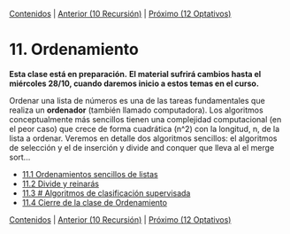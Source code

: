 [Contenidos](../Contenidos.md) \| [Anterior (10 Recursión)](../10_Recursion/00_Resumen.md) \| [Próximo (12 Optativos)](../12_Optativos/00_Resumen.md)

# 11. Ordenamiento
**Esta clase está en preparación.**
**El material sufrirá cambios hasta el miércoles 28/10, cuando daremos inicio a estos temas en el curso.**

Ordenar una lista de números es una de las tareas fundamentales que realiza un **ordenador** (también llamado computadora). Los algoritmos conceptualmente más sencillos tienen una complejidad computacional (en el peor caso) que crece de forma cuadrática (n^2) con la longitud, n, de la lista a ordenar.  Veremos en detalle dos algoritmos sencillos: el algoritmos de selección y el de inserción y divide and conquer que lleva al el merge sort...






* [11.1 Ordenamientos sencillos de listas](01_Ordenamiento_sencillo.md)
* [11.2 Divide y reinarás](02_Divide_and_Conquer.md)
* [11.3 # Algoritmos de clasificación supervisada](03_introduccion_al_AA.md)
* [11.4 Cierre de la clase de Ordenamiento](04_Cierre.md)


[Contenidos](../Contenidos.md) \| [Anterior (10 Recursión)](../10_Recursion/00_Resumen.md) \| [Próximo (12 Optativos)](../12_Optativos/00_Resumen.md)
